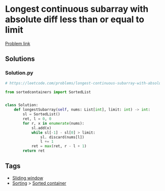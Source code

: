 # Longest continuous subarray with absolute diff less than or equal to limit

[Problem link](https://leetcode.com/problems/longest-continuous-subarray-with-absolute-diff-less-than-or-equal-to-limit/)

## Solutions


### Solution.py
```py
# https://leetcode.com/problems/longest-continuous-subarray-with-absolute-diff-less-than-or-equal-to-limit/

from sortedcontainers import SortedList


class Solution:
    def longestSubarray(self, nums: List[int], limit: int) -> int:
        sl = SortedList()
        ret, l = 0, 0
        for r, x in enumerate(nums):
            sl.add(x)
            while sl[-1] - sl[0] > limit:
                sl. discard(nums[l])
                l += 1
            ret = max(ret, r - l + 1)
        return ret
```
## Tags

* [Sliding window](/README.md#Sliding_window)
* [Sorting](/README.md#Sorting) > [Sorted container](/README.md#Sorting-Sorted_container)

